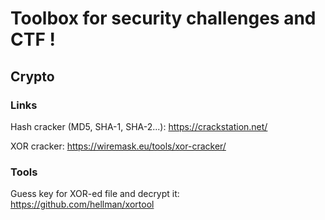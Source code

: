 # Toolbox for security challenges and CTF !

## Crypto

### Links

Hash cracker (MD5, SHA-1, SHA-2...): https://crackstation.net/

XOR cracker: https://wiremask.eu/tools/xor-cracker/

### Tools

Guess key for XOR-ed file and decrypt it: https://github.com/hellman/xortool 
